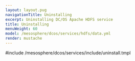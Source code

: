 ```yaml
---
layout: layout.pug
navigationTitle: Uninstalling 
excerpt: Uninstalling DC/OS Apache HDFS service
title: Uninstalling 
menuWeight: 60
model: /mesosphere/dcos/services/hdfs/data.yml
render: mustache
---
```


#include /mesosphere/dcos/services/include/uninstall.tmpl
